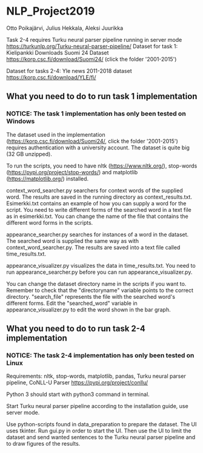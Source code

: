 # NLP_Project2019

Otto Poikajärvi, Julius Hekkala, Aleksi Juurikka

Task 2-4 requires Turku neural parser pipeline running in server mode https://turkunlp.org/Turku-neural-parser-pipeline/
Dataset for task 1: Kielipankki Downloads Suomi 24 Dataset https://korp.csc.fi/download/Suomi24/ (click the folder '2001-2015')

Dataset for tasks 2-4: Yle news 2011-2018 dataset https://korp.csc.fi/download/YLE/fi/

## What you need to do to run task 1 implementation

### NOTICE: The task 1 implementation has only been tested on Windows
The dataset used in the implementation (https://korp.csc.fi/download/Suomi24/, click the folder '2001-2015') requires authentication with a university account. The dataset is quite big (32 GB unzipped). 

To run the scripts, you need to have nltk (https://www.nltk.org/), stop-words (https://pypi.org/project/stop-words/) and matplotlib (https://matplotlib.org/) installed.

context_word_searcher.py searchers for context words of the supplied word. The results are saved in the running directory as context_results.txt. Esimerkki.txt contains an example of how you can supply a word for the script. You need to write different forms of the searched word in a text file as in esimerkki.txt. You can change the name of the file that contains the different word forms in the scripts.

appearance_searcher.py searches for instances of a word in the dataset. The searched word is supplied the same way as with context_word_searcher.py. The results are saved into a text file called time_results.txt.

appearance_visualizer.py visualizes the data in time_results.txt. You need to run appearance_searcher.py before you can run appearance_visualizer.py.

You can change the dataset directory name in the scripts if you want to. Remember to check that the "directoryname" variable points to the correct directory. "search_file" represents the file with the searched word's different forms. Edit the "searched_word" variable in appearance_visualizer.py to edit the word shown in the bar graph.

## What you need to do to run task 2-4 implementation

### NOTICE: The task 2-4 implementation has only been tested on Linux
Requirements: nltk, stop-words, matplotlib, pandas, Turku neural parser pipeline, CoNLL-U Parser https://pypi.org/project/conllu/

Python 3 should start with python3 command in terminal.

Start Turku neural parser pipeline according to the installation guide, use server mode.

Use python-scripts found in data_preparation to prepare the dataset. The UI uses tkinter. Run gui.py in order to start the UI. Then use the UI to limit the dataset and send wanted sentences to the Turku neural parser pipeline and to draw figures of the results. 
